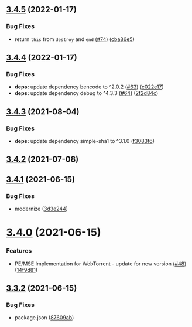 ## [3.4.5](https://github.com/webtorrent/bittorrent-protocol/compare/v3.4.4...v3.4.5) (2022-01-17)


### Bug Fixes

* return `this` from `destroy` and `end` ([#74](https://github.com/webtorrent/bittorrent-protocol/issues/74)) ([cba86e5](https://github.com/webtorrent/bittorrent-protocol/commit/cba86e5aff9492b45279cd6ded77e1af3db2c6b5))

## [3.4.4](https://github.com/webtorrent/bittorrent-protocol/compare/v3.4.3...v3.4.4) (2022-01-17)


### Bug Fixes

* **deps:** update dependency bencode to ^2.0.2 ([#63](https://github.com/webtorrent/bittorrent-protocol/issues/63)) ([c022e17](https://github.com/webtorrent/bittorrent-protocol/commit/c022e17efe9d28aaf0c25a087abe75fe27549742))
* **deps:** update dependency debug to ^4.3.3 ([#64](https://github.com/webtorrent/bittorrent-protocol/issues/64)) ([2f2d84c](https://github.com/webtorrent/bittorrent-protocol/commit/2f2d84c7d88b296c98b784da9dca570045630d55))

## [3.4.3](https://github.com/webtorrent/bittorrent-protocol/compare/v3.4.2...v3.4.3) (2021-08-04)


### Bug Fixes

* **deps:** update dependency simple-sha1 to ^3.1.0 ([f3083f6](https://github.com/webtorrent/bittorrent-protocol/commit/f3083f687bf15d351654b2b4a44b3eab6b47188c))

## [3.4.2](https://github.com/webtorrent/bittorrent-protocol/compare/v3.4.1...v3.4.2) (2021-07-08)

## [3.4.1](https://github.com/webtorrent/bittorrent-protocol/compare/v3.4.0...v3.4.1) (2021-06-15)


### Bug Fixes

* modernize ([3d3e244](https://github.com/webtorrent/bittorrent-protocol/commit/3d3e244319036583230d64824ce1388287233e02))

# [3.4.0](https://github.com/webtorrent/bittorrent-protocol/compare/v3.3.2...v3.4.0) (2021-06-15)


### Features

* PE/MSE Implementation for WebTorrent - update for new version ([#48](https://github.com/webtorrent/bittorrent-protocol/issues/48)) ([14f9d81](https://github.com/webtorrent/bittorrent-protocol/commit/14f9d81d07a0d49e4b9460c5392b88bdf0f7bf00))

## [3.3.2](https://github.com/webtorrent/bittorrent-protocol/compare/v3.3.1...v3.3.2) (2021-06-15)


### Bug Fixes

* package.json ([87609ab](https://github.com/webtorrent/bittorrent-protocol/commit/87609abdf8223d4957d9f8c4dd5f06978092a68c))
